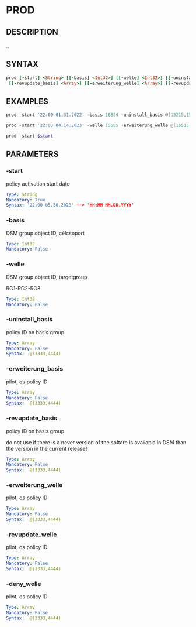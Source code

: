 # PROD

## DESCRIPTION
..

## SYNTAX

```Ruby
prod [-start] <String> [[-basis] <Int32>] [[-welle] <Int32>] [[-uninstall_basis] <Array>] [[-erweiterung_basis] <Array>] 
 [[-revupdate_basis] <Array>] [[-erweiterung_welle] <Array>] [[-revupdate_welle] <Array>] [[-deny_welle] <Array>]  

```

## EXAMPLES

```powershell
prod -start '22:00 01.31.2022' -basis 16884 -uninstall_basis @(13215,15644) -revupdate_basis @(84644,12774)

prod -start '22:00 04.14.2023' -welle 15685 -erweiterung_welle @(16515,68465) -deny_welle @(84164,684633)
```

```powershell
prod -start $start
```

## PARAMETERS

### -start
policy activation start date

```yaml
Type: String
Mandatory: True
Syntax: '22:00 05.30.2023' --> 'HH:MM MM.DD.YYYY'
```

### -basis
DSM group object ID, célcsoport 
```yaml
Type: Int32
Mandatory: False
```
### -welle
DSM group object ID, targetgroup

RG1-RG2-RG3
```yaml
Type: Int32
Mandatory: False
```

### -uninstall_basis
policy ID on basis group

```yaml
Type: Array
Mandatory: False
Syntax:  @(3333,4444)
```
### -erweiterung_basis
pilot, qs policy ID

```yaml
Type: Array
Mandatory: False
Syntax:  @(3333,4444)
```
### -revupdate_basis
 policy ID on basis group

do not use if there is a never version of the softare is availabla in DSM than the version in the current release!
```yaml
Type: Array
Mandatory: False
Syntax:  @(3333,4444)
```
### -erweiterung_welle
pilot, qs policy ID

```yaml
Type: Array
Mandatory: False
Syntax:  @(3333,4444)
```
### -revupdate_welle
pilot, qs policy ID

```yaml
Type: Array
Mandatory: False
Syntax:  @(3333,4444)
```
### -deny_welle
pilot, qs  policy ID

```yaml
Type: Array
Mandatory: False
Syntax:  @(3333,4444)
```
